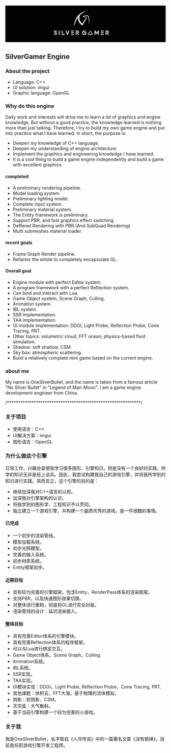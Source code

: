 ![LOGO](https://raw.githubusercontent.com/OneSilverBullet/SilverGamerEngine/master/Document/GitLogo.png)

## SilverGamer Engine

### About the project

* Language: C++
* UI solution: imgui
* Graphic language: OpenGL

### Why do this engine

Daily work and interests will drive me to learn a lot of graphics and engine knowledge. But without a good practice, the knowledge learned is nothing more than just talking. Therefore, I try to build my own game engine and put into practice what I have learned. In short, the purpose is:

* Deepen my knowledge of C++ language.
* Deepen my understanding of engine architecture.
* Implement the graphics and engineering knowledge I have learned.
* It is a cool thing to build a game engine independently and build a game with excellent graphics.

#### completed
* A preliminary rendering pipeline.
* Model loading system.
* Preliminary lighting model.
* Complete input system.
* Preliminary material system.
* The Entity framework is preliminary.
* Support PBR, and fast graphics effect switching.
* Deffered Rendering with PBR.(And SubQuad Rendering)
* Multi submeshes material loader.

#### recent goals

* Frame Graph Render pipeline.
* Refactor the whole to completely encapsulate GL.


#### Overall goal

* Engine module with perfect Editor system.
* A program framework with a perfect Reflection system.
* Can bind and interact with Lua.
* Game Object system, Scene Graph, Culling.
* Animation system.
* IBL system.
* SSR implementation.
* TAA implementation.
* GI module implementation: DDGI, Light Probe, Reflection Probe, Cone Tracing, PRT.
* Other topics: volumetric cloud, FFT ocean, physics-based fluid simulation.
* Shadow: soft shadow, CSM.
* Sky box: atmospheric scattering.
* Build a relatively complete mini game based on the current engine.

### about me

My name is OneSilverBullet, and the name is taken from a famous article "No Silver Bullet" in "Legend of Man-Moon". I am a game engine development engineer from China.


/************************************************************/

### 关于项目

* 使用语言：C++
* UI解决方案：imgui
* 图形语言：OpenGL

### 为什么做这个引擎

日常工作、兴趣会驱使我学习很多图形、引擎知识。但是没有一个良好的实践，所学的知识无非是纸上谈兵。因此，我尝试构建我自己的游戏引擎，并将我所学到的知识进行实践。简而言之，这个引擎的目的是：

* 继续加深我对C++语言的认知。
* 加深我对引擎架构的认识。
* 将我学到的图形学、工程知识予以贯彻。
* 独立建立一个游戏引擎，并构建一个画质优秀的游戏，是一件很酷的事情。

#### 已完成
* 一个初步的渲染管线。
* 模型加载系统。
* 初步光照模型。
* 完善的输入系统。
* 初步材质系统。
* Entity框架初步。

#### 近期目标

* 具有较为完善的引擎框架。包含Entity，RenderPass体系的渲染框架。
* 支持PBR，以及快速图形效果切换。
* 对整体进行重构，彻底将GL进行完全封装。
* 渲染管线的设计：延迟渲染接入。


#### 整体目标

* 具有完善Editor体系的引擎模块。
* 具有完善Reflection体系的程序框架。
* 可以与Lua进行绑定交互。
* Game Object体系，Scene Graph，Culling.
* Animation系统。
* IBL系统。
* SSR实现。
* TAA实现。
* GI模块实现：DDGI，Light Probe, Reflection Probe，Cone Tracing, PRT.
* 其他课题：体积云，FFT大海，基于物理的流体模拟。
* 阴影：软阴影、CSM。
* 天空盒：大气散射。
* 基于当前引擎构建一个较为完善的小游戏。

### 关于我

我是OneSilverBullet，名字取自《人月传说》中的一篇著名文章《没有银弹》。目前我任职游戏引擎开发工程师。

